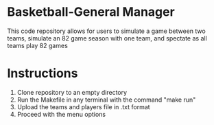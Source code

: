 # Basketball-General Manager
This code repository allows for users to simulate a game between two teams, simulate an 82 game season with one team, and spectate as all teams play 82 games

# Instructions
1. Clone repository to an empty directory
2. Run the Makefile in any terminal with the command "make run"
3. Upload the teams and players file in .txt format
4. Proceed with the menu options

